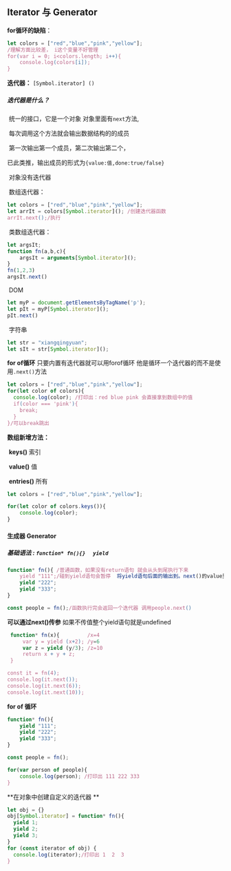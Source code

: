 ## Iterator 与 Generator

**for循环的缺陷**：

```javascript
let colors = ["red","blue","pink","yellow"];
/理解方面比较差， i这个变量不好管理
for(var i = 0; i<colors.length; i++){
    console.log(colors[i]);
}
```

**迭代器：** `[Symbol.iterator] ()` 

##### 迭代器是什么？ 

​	统一的接口，它是一个对象 对象里面有`next`方法, 

​	每次调用这个方法就会输出数据结构的的成员

​	第一次输出第一个成员，第二次输出第二个，

​	已此类推，输出成员的形式为`{value:值,done:true/false}`  

​	对象没有迭代器

​	数组迭代器：

```javascript
let colors = ["red","blue","pink","yellow"];
let arrIt = colors[Symbol.iterator](); /创建迭代器函数
arrIt.next();/执行
```

​	类数组迭代器：

```javascript
let argsIt;
function fn(a,b,c){
    argsIt = arguments[Symbol.iterator]();
}
fn(1,2,3)
argsIt.next()
```

​	DOM

```javascript
let myP = document.getElementsByTagName('p');
let pIt = myP[Symbol.iterator]();
pIt.next()
```

​	字符串

```javascript
let str = "xiangqingyuan";
let sIt = str[Symbol.iterator]();
```

**for of循环**  只要内置有迭代器就可以用forof循环 他是循环一个迭代器的而不是使用`.next()`方法

```javascript
let colors = ["red","blue","pink","yellow"];
for(let color of colors){
  console.log(color); /打印出：red blue pink 会直接拿到数组中的值
  if(color === 'pink'){
    break;
  }
}/可以break跳出
```

**数组新增方法：**

​	**keys()** 索引

​	**value()** 值

​	**entries()** 所有

```javascript
let colors = ["red","blue","pink","yellow"];

for(let color of colors.keys()){
    console.log(color);
}
```



#### 生成器 Generator

##### 基础语法 : `function* fn(){}  ` `yield` 

```javascript
function* fn(){ /普通函数，如果没有return语句 就会从头到尾执行下来 
    yield "111";/碰到yield语句会暂停  将yield语句后面的输出到。next()的value里面
    yield "222";
    yield "333";  
}

const people = fn();/函数执行完会返回一个迭代器 调用people.next()
```

**可以通过next()传参**  如果不传值整个yield语句就是undefined

```javascript
 function* fn(x){         /x=4
     var y = yield (x+2); /y=6
     var z = yield (y/3); /z=10
     return x + y + z;
 }

const it = fn(4);
console.log(it.next());
console.log(it.next(6));
console.log(it.next(10));
```



**for of 循环** 

```javascript
function* fn(){
    yield "111";
    yield "222";
    yield "333";  
}

const people = fn();

for(var person of people){
    console.log(person); /打印出 111 222 333 
}
```

**在对象中创建自定义的迭代器 **

```javascript
let obj = {}
obj[Symbol.iterator] = function* fn(){
  yield 1;
  yield 2;
  yield 3;
}
for (const iterator of obj) {
  console.log(iterator);/打印出 1  2  3
}
```



